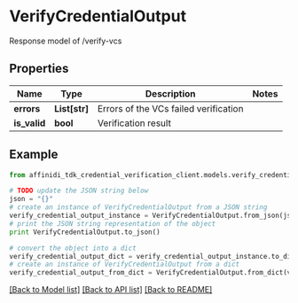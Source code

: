 # VerifyCredentialOutput

Response model of /verify-vcs

## Properties

| Name         | Type          | Description                           | Notes |
| ------------ | ------------- | ------------------------------------- | ----- |
| **errors**   | **List[str]** | Errors of the VCs failed verification |
| **is_valid** | **bool**      | Verification result                   |

## Example

```python
from affinidi_tdk_credential_verification_client.models.verify_credential_output import VerifyCredentialOutput

# TODO update the JSON string below
json = "{}"
# create an instance of VerifyCredentialOutput from a JSON string
verify_credential_output_instance = VerifyCredentialOutput.from_json(json)
# print the JSON string representation of the object
print VerifyCredentialOutput.to_json()

# convert the object into a dict
verify_credential_output_dict = verify_credential_output_instance.to_dict()
# create an instance of VerifyCredentialOutput from a dict
verify_credential_output_from_dict = VerifyCredentialOutput.from_dict(verify_credential_output_dict)
```

[[Back to Model list]](../README.md#documentation-for-models) [[Back to API list]](../README.md#documentation-for-api-endpoints) [[Back to README]](../README.md)
